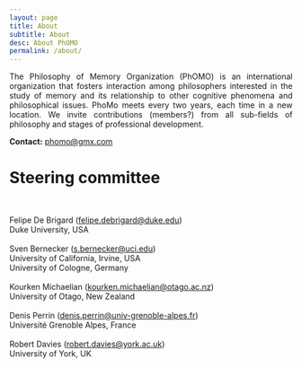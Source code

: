 ```yaml
---
layout: page
title: About
subtitle: About
desc: About PhOMO
permalink: /about/
---
```

<div align="justify">
  The Philosophy of Memory Organization (PhOMO) is an international organization that fosters interaction among philosophers interested in the study of memory and its relationship to other cognitive phenomena and philosophical issues. PhoMo meets every two years, each time in a new location. We invite contributions (members?) from all sub-fields of philosophy and stages of professional development.
  
  <b>Contact:</b> <a href="mailto:phomo@gmx.com">phomo@gmx.com</a>
</div> 

<h1>Steering committee</h1>
<br />
<p>
Felipe De Brigard (<a href="mailto:felipe.debrigard@duke.edu">felipe.debrigard@duke.edu</a>)<br />
Duke University, USA<br />
<br />
Sven Bernecker (<a href="mailto:s.bernecker@uci.edu">s.bernecker@uci.edu</a>)<br />
University of California, Irvine, USA<br />
University of Cologne, Germany <br />
<br />
Kourken Michaelian (<a href="mailto:kourken.michaelian@otago.ac.nz">kourken.michaelian@otago.ac.nz</a>)<br />
University of Otago, New Zealand <br />
<br />
Denis Perrin (<a href="mailto:denis.perrin@univ-grenoble-alpes.fr">denis.perrin@univ-grenoble-alpes.fr</a>)<br />
Université Grenoble Alpes, France <br />
<br />
Robert Davies (<a href="mailto:robert.davies@york.ac.uk">robert.davies@york.ac.uk</a>)<br />
University of York, UK
</p>
